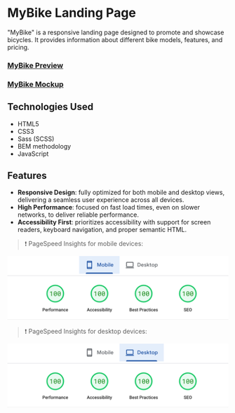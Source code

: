 # MyBike Landing Page

"MyBike" is a responsive landing page designed to promote and showcase bicycles. It provides information about different bike models, features, and pricing.

### [MyBike Preview](https://my-bike-web.netlify.app/)

### [MyBike Mockup](https://www.figma.com/file/NZQAIydtHo5QkINyGLHNcq/BIKE-New-Version?node-id=0%3A1)

## Technologies Used

-   HTML5
-   CSS3
-   Sass (SCSS)
-   BEM methodology
-   JavaScript

## Features

-   **Responsive Design**:
    fully optimized for both mobile and desktop views, delivering a seamless user experience across all devices.
-   **High Performance**:
    focused on fast load times, even on slower networks, to deliver reliable performance.
-   **Accessibility First**:
    prioritizes accessibility with support for screen readers, keyboard navigation, and proper semantic HTML.

> ❗ PageSpeed ​​​​Insights for mobile devices:

![REPORT](/readme-report/page-speed-mob.png)

> ❗ PageSpeed ​​​​Insights for desktop devices:

![REPORT](/readme-report/page-speed-desk.png)
